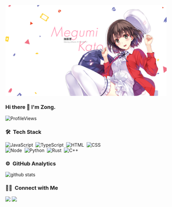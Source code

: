 ![Banner](./banner.png)
### Hi there 👋 I'm Zong.

<!--
**zongzi531/zongzi531** is a ✨ _special_ ✨ repository because its `README.md` (this file) appears on your GitHub profile.

Here are some ideas to get you started:

- 🔭 I’m currently working on ...
- 🌱 I’m currently learning ...
- 👯 I’m looking to collaborate on ...
- 🤔 I’m looking for help with ...
- 💬 Ask me about ...
- 📫 How to reach me: ...
- 😄 Pronouns: ...
- ⚡ Fun fact: ...
-->

![ProfileViews](https://komarev.com/ghpvc/?username=zongzi531&style=flat)

### 🛠 &nbsp;Tech Stack

![JavaScript](https://img.shields.io/badge/-JavaScript-black?style=flat&logo=javascript)&nbsp;
![TypeScript](https://img.shields.io/badge/-TypeScript-black?style=flat&logo=typescript)&nbsp;
![HTML](https://img.shields.io/badge/-HTML-black?style=flat&logo=HTML5)&nbsp;
![CSS](https://img.shields.io/badge/-CSS-black?style=flat&logo=CSS3&logoColor=1572B6)\
![Node](https://img.shields.io/badge/-Node.js-black?style=flat&logo=node.js&logoColor=43853D)&nbsp;
![Python](https://img.shields.io/badge/-Python-black?style=flat&logo=python&logoColor=14354C)&nbsp;
![Rust](https://img.shields.io/badge/-Rust-black?style=flat&logo=rust&logoColor=1572B6)&nbsp;
![C++](https://img.shields.io/badge/-C++-black?style=flat&logo=C%2B%2B&logoColor=00599C)

### ⚙️ &nbsp;GitHub Analytics

![github stats](https://github-readme-stats.vercel.app/api/top-langs/?username=zongzi531&layout=compact&theme=dracula)

### 🤝🏻 &nbsp;Connect with Me

<a href="https://zongzi531.com"><img src="https://img.shields.io/badge/-zongzi531.com-3423A6?style=flat&logo=Google-Chrome&logoColor=white"/></a>
<a href="mailto:zongzi.xy@gmail.com"><img src="https://img.shields.io/badge/-zongzi.xy@gmail.com-D14836?style=flat&logo=Gmail&logoColor=white"/></a>
